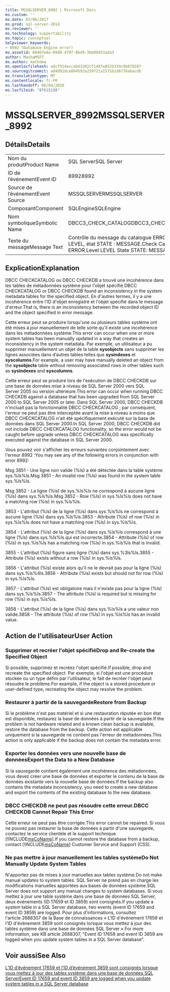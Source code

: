 ```yaml
---
title: MSSQLSERVER_8992 | Microsoft Docs
ms.custom: ''
ms.date: 03/06/2017
ms.prod: sql-server-2014
ms.reviewer: ''
ms.technology: supportability
ms.topic: conceptual
helpviewer_keywords:
- 8992 (Database Engine error)
ms.assetid: 68467e6a-09d8-478f-8bd9-3bb09453ada3
author: MashaMSFT
ms.author: mathoma
ms.openlocfilehash: adcf914accab43202cf148fe852b334c9b078287
ms.sourcegitcommit: ad4d92dce894592a259721a1571b1d8736abacdb
ms.translationtype: MT
ms.contentlocale: fr-FR
ms.lasthandoff: 08/04/2020
ms.locfileid: "87615150"
---
```

# <a name="mssqlserver_8992"></a><span data-ttu-id="f3315-102">MSSQLSERVER_8992</span><span class="sxs-lookup"><span data-stu-id="f3315-102">MSSQLSERVER_8992</span></span>
    
## <a name="details"></a><span data-ttu-id="f3315-103">Détails</span><span class="sxs-lookup"><span data-stu-id="f3315-103">Details</span></span>  
  
|||  
|-|-|  
|<span data-ttu-id="f3315-104">Nom du produit</span><span class="sxs-lookup"><span data-stu-id="f3315-104">Product Name</span></span>|<span data-ttu-id="f3315-105">SQL Server</span><span class="sxs-lookup"><span data-stu-id="f3315-105">SQL Server</span></span>|  
|<span data-ttu-id="f3315-106">ID de l’événement</span><span class="sxs-lookup"><span data-stu-id="f3315-106">Event ID</span></span>|<span data-ttu-id="f3315-107">8992</span><span class="sxs-lookup"><span data-stu-id="f3315-107">8992</span></span>|  
|<span data-ttu-id="f3315-108">Source de l’événement</span><span class="sxs-lookup"><span data-stu-id="f3315-108">Event Source</span></span>|<span data-ttu-id="f3315-109">MSSQLSERVER</span><span class="sxs-lookup"><span data-stu-id="f3315-109">MSSQLSERVER</span></span>|  
|<span data-ttu-id="f3315-110">Composant</span><span class="sxs-lookup"><span data-stu-id="f3315-110">Component</span></span>|<span data-ttu-id="f3315-111">SQLEngine</span><span class="sxs-lookup"><span data-stu-id="f3315-111">SQLEngine</span></span>|  
|<span data-ttu-id="f3315-112">Nom symbolique</span><span class="sxs-lookup"><span data-stu-id="f3315-112">Symbolic Name</span></span>|<span data-ttu-id="f3315-113">DBCC3_CHECK_CATALOG</span><span class="sxs-lookup"><span data-stu-id="f3315-113">DBCC3_CHECK_CATALOG</span></span>|  
|<span data-ttu-id="f3315-114">Texte du message</span><span class="sxs-lookup"><span data-stu-id="f3315-114">Message Text</span></span>|<span data-ttu-id="f3315-115">Contrôle du message du catalogue ERROR, niveau LEVEL, état STATE : MESSAGE.</span><span class="sxs-lookup"><span data-stu-id="f3315-115">Check Catalog Msg ERROR Level LEVEL State STATE: MESSAGE.</span></span>|  
  
## <a name="explanation"></a><span data-ttu-id="f3315-116">Explication</span><span class="sxs-lookup"><span data-stu-id="f3315-116">Explanation</span></span>  
 <span data-ttu-id="f3315-117">DBCC CHECKCATALOG ou DBCC CHECKDB a trouvé une incohérence dans les tables de métadonnées système pour l'objet spécifié.</span><span class="sxs-lookup"><span data-stu-id="f3315-117">DBCC CHECKCATALOG or DBCC CHECKDB found an inconsistency in the system metadata tables for the specified object.</span></span> <span data-ttu-id="f3315-118">En d'autres termes, il y a une incohérence entre l'ID d'objet enregistré et l'objet spécifié dans le message d'erreur.</span><span class="sxs-lookup"><span data-stu-id="f3315-118">That is, there is an inconsistency between the recorded object ID and the object specified in error message.</span></span>  
  
 <span data-ttu-id="f3315-119">Cette erreur peut se produire lorsqu'une ou plusieurs tables système ont été mises à jour manuellement de telle sorte qu'il existe une incohérence dans les métadonnées système.</span><span class="sxs-lookup"><span data-stu-id="f3315-119">This error can occur when one or more system tables has been manually updated in a way that creates an inconsistency in the system metadata.</span></span> <span data-ttu-id="f3315-120">Par exemple, un utilisateur a pu supprimer manuellement un objet de la table **sysobjects** sans supprimer les lignes associées dans d’autres tables telles que **sysindexes** et **syscolumns**.</span><span class="sxs-lookup"><span data-stu-id="f3315-120">For example, a user may have manually deleted an object from the **sysobjects** table without removing associated rows in other tables such as **sysindexes** and **syscolumns**.</span></span>  
  
 <span data-ttu-id="f3315-121">Cette erreur peut se produire lors de l'exécution de DBCC CHECKDB sur une base de données mise à niveau de SQL Server 2000 vers SQL Server 2005 ou version ultérieure.</span><span class="sxs-lookup"><span data-stu-id="f3315-121">This error can occur when running DBCC CHECKDB against a database that has been upgraded from SQL Server 2000 to SQL Server 2005 or later.</span></span> <span data-ttu-id="f3315-122">Dans SQL Server 2000, DBCC CHECKDB n'incluait pas la fonctionnalité DBCC CHECKCATALOG ; par conséquent, l'erreur ne peut pas être interceptée avant la mise à niveau à moins que DBCC CHECKCATALOG n'ait été spécifiquement exécuté sur la base de données dans SQL Server 2000.</span><span class="sxs-lookup"><span data-stu-id="f3315-122">In SQL Server 2000, DBCC CHECKDB did not include DBCC CHECKCATALOG functionality, so the error would not be caught before upgrade unless DBCC CHECKCATALOG was specifically executed against the database in SQL Server 2000.</span></span>  
  
 <span data-ttu-id="f3315-123">Vous pouvez voir s'afficher les erreurs suivantes conjointement avec l'erreur 8992 :</span><span class="sxs-lookup"><span data-stu-id="f3315-123">You may see any of the following errors in conjunction with error 8992:</span></span>  
  
 <span data-ttu-id="f3315-124">Msg 3851 - Une ligne non valide (%ls) a été détectée dans la table système sys.%ls%ls.</span><span class="sxs-lookup"><span data-stu-id="f3315-124">Msg 3851 - An invalid row (%ls) was found in the system table sys.%ls%ls.</span></span>  
  
 <span data-ttu-id="f3315-125">Msg 3852 - La ligne (%ls) de sys.%ls%ls ne correspond à aucune ligne (%ls) dans sys.%ls%ls.</span><span class="sxs-lookup"><span data-stu-id="f3315-125">Msg 3852 - Row (%ls) in sys.%ls%ls does not have a matching row (%ls) in sys.%ls%ls.</span></span>  
  
 <span data-ttu-id="f3315-126">3853 - L'attribut (%ls) de la ligne (%ls) dans sys.%ls%ls ne correspond à aucune ligne (%ls) dans sys.%ls%ls.</span><span class="sxs-lookup"><span data-stu-id="f3315-126">3853 - Attribute (%ls) of row (%ls) in sys.%ls%ls does not have a matching row (%ls) in sys.%ls%ls.</span></span>  
  
 <span data-ttu-id="f3315-127">3854 - L'attribut (%ls) de la ligne (%ls) dans sys.%ls%ls correspond à une ligne (%ls) dans sys.%ls%ls qui est incorrecte.</span><span class="sxs-lookup"><span data-stu-id="f3315-127">3854 - Attribute (%ls) of row (%ls) in sys.%ls%ls has a matching row (%ls) in sys.%ls%ls that is invalid.</span></span>  
  
 <span data-ttu-id="f3315-128">3855 - L'attribut (%ls) figure sans ligne (%ls) dans sys.%3ls%ls.</span><span class="sxs-lookup"><span data-stu-id="f3315-128">3855 - Attribute (%ls) exists without a row (%ls) in sys.%ls%ls.</span></span>  
  
 <span data-ttu-id="f3315-129">3856 - L'attribut (%ls) existe alors qu'il ne le devrait pas pour la ligne (%ls) dans sys.%ls%4ls.</span><span class="sxs-lookup"><span data-stu-id="f3315-129">3856 - Attribute (%ls) exists but should not for row (%ls) in sys.%ls%ls.</span></span>  
  
 <span data-ttu-id="f3315-130">3857 - L'attribut (%ls) est obligatoire mais il n'existe pas pour la ligne (%ls) dans sys.%ls%ls.</span><span class="sxs-lookup"><span data-stu-id="f3315-130">3857 - The attribute (%ls) is required but is missing for row (%ls) in sys.%ls%ls.</span></span>  
  
 <span data-ttu-id="f3315-131">3858 - L'attribut (%ls) de la ligne (%ls) dans sys.%ls%ls a une valeur non valide.</span><span class="sxs-lookup"><span data-stu-id="f3315-131">3858 - The attribute (%ls) of row (%ls) in sys.%ls%ls has an invalid value.</span></span>  
  
## <a name="user-action"></a><span data-ttu-id="f3315-132">Action de l'utilisateur</span><span class="sxs-lookup"><span data-stu-id="f3315-132">User Action</span></span>  
  
### <a name="drop-and-re-create-the-specified-object"></a><span data-ttu-id="f3315-133">Supprimer et recréer l'objet spécifié</span><span class="sxs-lookup"><span data-stu-id="f3315-133">Drop and Re-create the Specified Object</span></span>  
 <span data-ttu-id="f3315-134">Si possible, supprimez et recréez l'objet spécifié.</span><span class="sxs-lookup"><span data-stu-id="f3315-134">If possible, drop and recreate the specified object.</span></span> <span data-ttu-id="f3315-135">Par exemple, si l'objet est une procédure stockée ou un type défini par l'utilisateur, le fait de recréer l'objet peut résoudre le problème.</span><span class="sxs-lookup"><span data-stu-id="f3315-135">For example, if the object is a stored procedure or user-defined type, recreating the object may resolve the problem.</span></span>  
  
### <a name="restore-from-backup"></a><span data-ttu-id="f3315-136">Restaurer à partir de la sauvegarde</span><span class="sxs-lookup"><span data-stu-id="f3315-136">Restore from Backup</span></span>  
 <span data-ttu-id="f3315-137">Si le problème n'est pas matériel et si une restauration réputée en bon état est disponible, restaurez la base de données à partir de la sauvegarde.</span><span class="sxs-lookup"><span data-stu-id="f3315-137">If the problem is not hardware related and a known clean backup is available, restore the database from the backup.</span></span> <span data-ttu-id="f3315-138">Cette action est applicable uniquement si la sauvegarde ne contient pas l'erreur de métadonnées.</span><span class="sxs-lookup"><span data-stu-id="f3315-138">This action is only applicable if the backup does not contain the metadata error.</span></span>  
  
### <a name="export-the-data-to-a-new-database"></a><span data-ttu-id="f3315-139">Exporter les données vers une nouvelle base de données</span><span class="sxs-lookup"><span data-stu-id="f3315-139">Export the Data to a New Database</span></span>  
 <span data-ttu-id="f3315-140">Si la sauvegarde contient également une incohérence des métadonnées, vous devez créer une base de données et exporter le contenu de la base de données existante vers la nouvelle base de données.</span><span class="sxs-lookup"><span data-stu-id="f3315-140">If the backup also contains the metadata inconsistency, you need to create a new database and export the contents of the existing database to the new database.</span></span>  
  
### <a name="dbcc-checkdb-cannot-repair-this-error"></a><span data-ttu-id="f3315-141">DBCC CHECKDB ne peut pas résoudre cette erreur.</span><span class="sxs-lookup"><span data-stu-id="f3315-141">DBCC CHECKDB Cannot Repair This Error</span></span>  
 <span data-ttu-id="f3315-142">Cette erreur ne peut pas être corrigée.</span><span class="sxs-lookup"><span data-stu-id="f3315-142">This error cannot be repaired.</span></span>  <span data-ttu-id="f3315-143">Si vous ne pouvez pas restaurer la base de données à partir d'une sauvegarde, contactez le service clientèle et le support technique [!INCLUDE[msCoName](../../includes/msconame-md.md)].</span><span class="sxs-lookup"><span data-stu-id="f3315-143">If you cannot restore the database from a backup, contact [!INCLUDE[msCoName](../../includes/msconame-md.md)] Customer Service and Support (CSS).</span></span>  
  
### <a name="do-not-manually-update-system-tables"></a><span data-ttu-id="f3315-144">Ne pas mettre à jour manuellement les tables système</span><span class="sxs-lookup"><span data-stu-id="f3315-144">Do Not Manually Update System Tables</span></span>  
 <span data-ttu-id="f3315-145">N'apportez pas de mises à jour manuelles aux tables système.</span><span class="sxs-lookup"><span data-stu-id="f3315-145">Do not make manual updates to system tables.</span></span> <span data-ttu-id="f3315-146">SQL Server ne prend pas en charge les modifications manuelles apportées aux bases de données système.</span><span class="sxs-lookup"><span data-stu-id="f3315-146">SQL Server does not support any manual changes to system databases.</span></span> <span data-ttu-id="f3315-147">Si vous mettez à jour une table système dans une base de données SQL Server, deux événements (ID 17659 et ID 3859) sont consignés.</span><span class="sxs-lookup"><span data-stu-id="f3315-147">If you update a system table in a SQL Server database, two events (event ID 17659 and event ID 3859) are logged.</span></span> <span data-ttu-id="f3315-148">Pour plus d'informations, consultez l'article 2688307 de la Base de connaissances « L'ID d'événement 17659 et l'ID d'événement 3859 sont consignés lorsque vous mettez à jour des tables système dans une base de données SQL Server ».</span><span class="sxs-lookup"><span data-stu-id="f3315-148">For more information, see KB article 2688307, "Event ID 17659 and event ID 3859 are logged when you update system tables in a SQL Server database".</span></span>  
  
## <a name="see-also"></a><span data-ttu-id="f3315-149">Voir aussi</span><span class="sxs-lookup"><span data-stu-id="f3315-149">See Also</span></span>  
 [<span data-ttu-id="f3315-150">L’ID d’événement 17659 et l’ID d’événement 3859 sont consignés lorsque vous mettez à jour des tables système dans une base de données SQL Server</span><span class="sxs-lookup"><span data-stu-id="f3315-150">Event ID 17659 and event ID 3859 are logged when you update system tables in a SQL Server database</span></span>](https://support.microsoft.com/kb/2688307/EN-US)  
  
  
